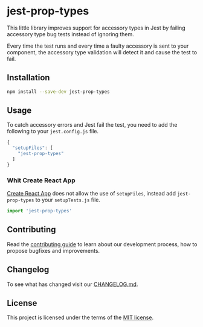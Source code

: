 # jest-prop-types

This little library improves support for accessory types in Jest by failing accessory type bug tests instead of ignoring them.

Every time the test runs and every time a faulty accessory is sent to your component, the accessory type validation will detect it and cause the test to fail.

## Installation

```sh
npm install --save-dev jest-prop-types
```

## Usage

To catch accessory errors and Jest fail the test, you need to add the following to your `jest.config.js` file.

```js
{
  "setupFiles": [
    "jest-prop-types"
  ]
}
```

### Whit Create React App

[Create React App](https://create-react-app.dev/) does not allow the use of `setupFiles`, instead add `jest-prop-types` to your `setupTests.js` file.

```js
import 'jest-prop-types'
```

## Contributing

Read the [contributing guide](/CONTRIBUTING.md) to learn about our development process, how to propose bugfixes and improvements.

## Changelog

To see what has changed visit our [CHANGELOG.md](/CHANGELOG.md).

## License

This project is licensed under the terms of the [MIT license](/LICENSE).
